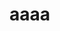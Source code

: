# aaaa
<html>
  <head>
    <script>
      // Initialize variables for the game
      var player = document.getElementById("player");
      var playerX = 0;
      var playerY = 0;
      var teleport = false;

      // Move the player when the mouse moves
      document.onmousemove = function(e) {
        playerX = e.clientX;
        playerY = e.clientY;
        player.style.left = playerX + "px";
        player.style.top = playerY + "px";

        // Teleport the player to the opposite side of the screen if they reach the edge
        if (playerX > window.innerWidth - player.clientWidth) {
          playerX = 0;
          teleport = true;
        } else if (playerX < 0) {
          playerX = window.innerWidth - player.clientWidth;
          teleport = true;
        }
        if (playerY > window.innerHeight - player.clientHeight) {
          playerY = 0;
          teleport = true;
        } else if (playerY < 0) {
          playerY = window.innerHeight - player.clientHeight;
          teleport = true;
        }
        
        if (teleport) {
          player.style.left = playerX + "px";
          player.style.top = playerY + "px";
          teleport = false;
        }
      };
    </script>
  </head>
  <body>
    <div id="player"></div>
  </body>
</html>
